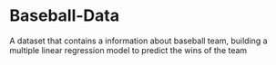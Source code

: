 # Baseball-Data
A dataset that contains a information about baseball team, building a multiple linear regression model to predict the wins of the team
